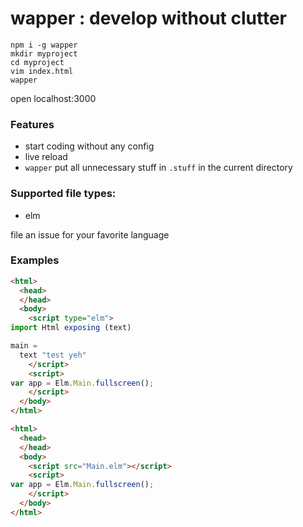 # wapper : develop without clutter

```
npm i -g wapper
mkdir myproject
cd myproject
vim index.html
wapper
```
open localhost:3000

### Features
* start coding without any config
* live reload
* ```wapper``` put all unnecessary stuff in ```.stuff``` in the current directory


### Supported file types:
* elm

file an issue for your favorite language


### Examples

```html
<html>
  <head>
  </head>
  <body>
    <script type="elm">
import Html exposing (text)

main =
  text "test yeh"
    </script>
    <script>
var app = Elm.Main.fullscreen();
    </script>
  </body>
</html>
```

```html
<html>
  <head>
  </head>
  <body>
    <script src="Main.elm"></script>
    <script>
var app = Elm.Main.fullscreen();
    </script>
  </body>
</html>
```
